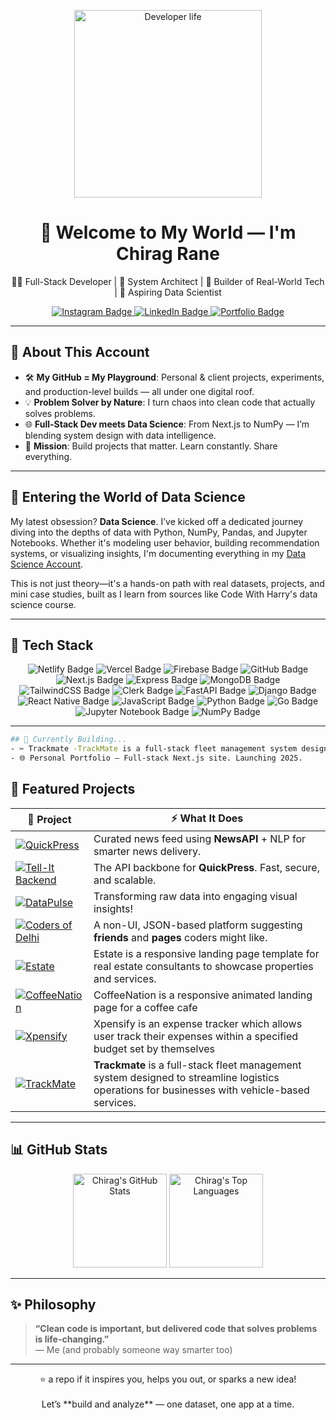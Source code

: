 <!-- HERO IMAGE & GIF -->
<p align="center">
  <img src="https://media.giphy.com/media/L8K62iTDkzGX6/giphy.gif" width="300" alt="Developer life">
  <h1 align="center">🚀 Welcome to My World — I'm Chirag Rane</h1>
  <p align="center">👨‍💻 Full-Stack Developer | 🧱 System Architect | 🔧 Builder of Real-World Tech | 🧠 Aspiring Data Scientist</p>
</p>

<!-- SOCIAL LINKS WITH SWAG -->
<p align="center">
  <a href="https://www.instagram.com/chiragrane04/">
    <img src="https://img.shields.io/badge/Instagram-%23E4405F.svg?style=for-the-badge&logo=instagram&logoColor=white" alt="Instagram Badge"/>
  </a>
  <a href="https://www.linkedin.com/in/chirag-rane-2a7ba5270/">
    <img src="https://img.shields.io/badge/LinkedIn-%230077B5.svg?style=for-the-badge&logo=linkedin&logoColor=white" alt="LinkedIn Badge"/>
  </a>
  <a href="#">
    <img src="https://img.shields.io/badge/Portfolio-Releasing_2025-FF8C00?style=for-the-badge&logo=fire&logoColor=white" alt="Portfolio Badge"/>
  </a>
</p>

---

## 🧠 About This Account

- 🛠 **My GitHub = My Playground**: Personal & client projects, experiments, and production-level builds — all under one digital roof.
- 💡 **Problem Solver by Nature**: I turn chaos into clean code that actually solves problems.
- 🌐 **Full-Stack Dev meets Data Science**: From Next.js to NumPy — I’m blending system design with data intelligence.
- 🎯 **Mission**: Build projects that matter. Learn constantly. Share everything.

---

## 🔬 Entering the World of Data Science

My latest obsession? **Data Science**. I’ve kicked off a dedicated journey diving into the depths of data with Python, NumPy, Pandas, and Jupyter Notebooks. Whether it's modeling user behavior, building recommendation systems, or visualizing insights, I'm documenting everything in my [Data Science Account](https://github.com/heychirag-ds).

This is not just theory—it's a hands-on path with real datasets, projects, and mini case studies, built as I learn from sources like Code With Harry's data science course.

---

## 🧰 Tech Stack

<p align="center">
<!-- Hosting & Deployment -->
<img src="https://img.shields.io/badge/Netlify-00C7B7?style=for-the-badge&logo=netlify&logoColor=white" alt="Netlify Badge"/>
<img src="https://img.shields.io/badge/Vercel-000000?style=for-the-badge&logo=vercel&logoColor=white" alt="Vercel Badge"/>
<img src="https://img.shields.io/badge/Firebase-FFCA28?style=for-the-badge&logo=firebase&logoColor=black" alt="Firebase Badge"/>

<!-- Version Control -->
<img src="https://img.shields.io/badge/GitHub-181717?style=for-the-badge&logo=github&logoColor=white" alt="GitHub Badge"/>

<!-- Frameworks & Libraries -->
<img src="https://img.shields.io/badge/Next.js-000000?style=for-the-badge&logo=nextdotjs&logoColor=white" alt="Next.js Badge"/>
<img src="https://img.shields.io/badge/Express.js-404D59?style=for-the-badge&logo=express&logoColor=white" alt="Express Badge"/>
<img src="https://img.shields.io/badge/MongoDB-47A248?style=for-the-badge&logo=mongodb&logoColor=white" alt="MongoDB Badge"/>
<img src="https://img.shields.io/badge/Tailwind_CSS-06B6D4?style=for-the-badge&logo=tailwindcss&logoColor=white" alt="TailwindCSS Badge"/>
<img src="https://img.shields.io/badge/Clerk-3E1E50?style=for-the-badge&logo=clerk&logoColor=white" alt="Clerk Badge"/>
<img src="https://img.shields.io/badge/FastAPI-009688?style=for-the-badge&logo=fastapi&logoColor=white" alt="FastAPI Badge"/>
<img src="https://img.shields.io/badge/Django-092E20?style=for-the-badge&logo=django&logoColor=white" alt="Django Badge"/>
<img src="https://img.shields.io/badge/React_Native-20232A?style=for-the-badge&logo=react&logoColor=61DAFB" alt="React Native Badge"/>

<!-- Languages & Tools -->
<img src="https://img.shields.io/badge/JavaScript-F7DF1E?style=for-the-badge&logo=javascript&logoColor=black" alt="JavaScript Badge"/>
<img src="https://img.shields.io/badge/Python-3776AB?style=for-the-badge&logo=python&logoColor=white" alt="Python Badge"/>
<img src="https://img.shields.io/badge/Go-00ADD8?style=for-the-badge&logo=go&logoColor=white" alt="Go Badge"/>
<img src="https://img.shields.io/badge/Jupyter_Notebook-F37626?style=for-the-badge&logo=jupyter&logoColor=white" alt="Jupyter Notebook Badge"/>
<img src="https://img.shields.io/badge/NumPy-013243?style=for-the-badge&logo=numpy&logoColor=white" alt="NumPy Badge"/>

</p>

---

```bash
## 🚧 Currently Building...
- ✂️ Trackmate -TrackMate is a full-stack fleet management system designed to streamline logistics operations for businesses with vehicle-based services.
- 🌐 Personal Portfolio — Full-stack Next.js site. Launching 2025.
```

## 💼 Featured Projects

| 🔗 **Project** | ⚡ **What It Does** |
|----------------|-------------------|
| [![QuickPress](https://img.shields.io/badge/QuickPress-News_Aggregator-orange?style=flat-square)](https://github.com/chiragRane-Projects/QuickPress) | Curated news feed using **NewsAPI** + NLP for smarter news delivery. |
| [![Tell-It Backend](https://img.shields.io/badge/TellIt-Backend_Server-red?style=flat-square)](https://github.com/chiragRane-Projects/TellIt-backend.git) | The API backbone for **QuickPress**. Fast, secure, and scalable. |
| [![DataPulse](https://img.shields.io/badge/DataPulse-Data_Visualizer-green?style=flat-square)](https://github.com/chiragRane-Projects/DataPulse) | Transforming raw data into engaging visual insights! |
| [![Coders of Delhi](https://img.shields.io/badge/CodersOfDelhi-Social_Network-blue?style=flat-square)](https://github.com/chiragRane-Projects/Coders-Of-Delhi) | A non-UI, JSON-based platform suggesting **friends** and **pages** coders might like. |
[![Estate](https://img.shields.io/badge/Estate-LandingPage-emerald?style=flat-square)](https://github.com/chiragRane-Projects/Estate) | Estate is a responsive landing page template for real estate consultants to showcase properties and services. |
[![CoffeeNation](https://img.shields.io/badge/CoffeeNation-LandingPage-indigo?style=flat-square)](https://github.com/chiragRane-Projects/CoffeeNation) | CoffeeNation is a responsive animated landing page for a coffee cafe |
[![Xpensify](https://img.shields.io/badge/Xpensify-Expense_Tracker-cyan?style=flat-square)](https://github.com/chiragRane-Projects/Xpensify) | Xpensify is an expense tracker which allows user track their expenses within a specified budget set by themselves |
[![TrackMate](https://img.shields.io/badge/Trackmate-Fullstack_Webapp_MobileApp-beige?style=flat-square)](https://github.com/chiragRane-Projects/trackmate-backend) | **Trackmate** is a full-stack fleet management system designed to streamline logistics operations for businesses with vehicle-based services. |

---

## 📊 GitHub Stats

<p align="center">
  <img height="150em" src="https://github-readme-stats.vercel.app/api?username=chiragRane-Projects&show_icons=true&theme=tokyonight&hide_border=true" alt="Chirag's GitHub Stats"/>
  <img height="150em" src="https://github-readme-stats.vercel.app/api/top-langs/?username=chiragRane-Projects&layout=compact&theme=tokyonight&hide_border=true" alt="Chirag's Top Languages"/>
</p>

---

## ✨ Philosophy

> **“Clean code is important, but delivered code that solves problems is life-changing.”**  
> — Me (and probably someone way smarter too)

---

<p align="center">
  ⭐ a repo if it inspires you, helps you out, or sparks a new idea!
  <br><br>
  Let’s **build and analyze** — one dataset, one app at a time.
</p>
